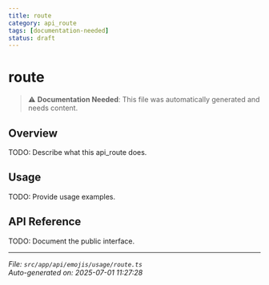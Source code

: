 ```yaml
---
title: route
category: api_route
tags: [documentation-needed]
status: draft
---
```


# route

> ⚠️ **Documentation Needed**: This file was automatically generated and needs content.

## Overview

TODO: Describe what this api_route does.

## Usage

TODO: Provide usage examples.

## API Reference

TODO: Document the public interface.

---

*File: `src/app/api/emojis/usage/route.ts`*  
*Auto-generated on: 2025-07-01 11:27:28*
